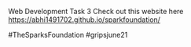 Web Development Task 3
Check out this website here
https://abhi1491702.github.io/sparkfoundation/

#TheSparksFoundation #gripsjune21
